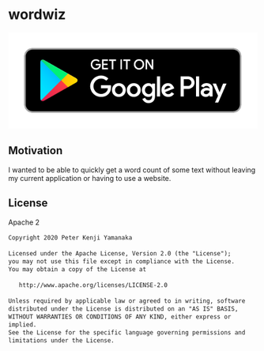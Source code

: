 # wordwiz

[![Get it on Google Play](https://raw.githubusercontent.com/pyamsoft/wordwiz/main/art/google-play-badge.png)][1]

## Motivation

I wanted to be able to quickly get a word count of some text without leaving
my current application or having to use a website.

[1]: https://play.google.com/store/apps/details?id=com.pyamsoft.wordwiz

## License

Apache 2

```
Copyright 2020 Peter Kenji Yamanaka

Licensed under the Apache License, Version 2.0 (the "License");
you may not use this file except in compliance with the License.
You may obtain a copy of the License at

   http://www.apache.org/licenses/LICENSE-2.0

Unless required by applicable law or agreed to in writing, software
distributed under the License is distributed on an "AS IS" BASIS,
WITHOUT WARRANTIES OR CONDITIONS OF ANY KIND, either express or implied.
See the License for the specific language governing permissions and
limitations under the License.
```

